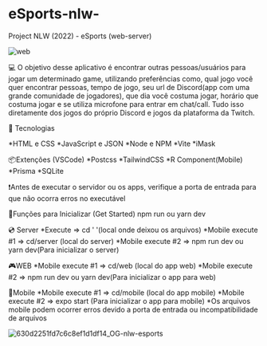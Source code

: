 # eSports-nlw-
Project NLW (2022) - eSports (web-server)

![web](https://user-images.githubusercontent.com/110070861/196308298-268dae81-bac8-4b81-bd4f-b88816f42ac3.gif)

💻 O objetivo desse aplicativo é encontrar outras pessoas/usuários para jogar um determinado game, utilizando preferências como, qual jogo você quer encontrar pessoas, tempo de jogo, seu url de Discord(app com uma grande comunidade de jogadores), que dia você costuma jogar, horário que costuma jogar e se utiliza microfone para entrar em chat/call. Tudo isso diretamente dos jogos do próprio Discord e jogos da plataforma da Twitch.

🚀 Tecnologias

*HTML e CSS
*JavaScript e JSON
*Node e NPM
*Vite
*iMask

📦Extenções (VSCode)
*Postcss
*TailwindCSS
*R Component(Mobile)
*Prisma
*SQLite

❗Antes de executar o servidor ou os apps, verifique a porta de entrada para que não ocorra erros no executável

🔰Funções para Inicializar (Get Started)
npm run
ou
yarn dev

💿 Server
*Execute => cd ' '(local onde deixou os arquivos)
*Mobile execute #1 => cd/server (local do server)
*Mobile execute #2 => npm run dev ou yarn dev(Para inicializar o server)

🎮WEB
*Mobile execute #1 => cd/web (local do app web)
*Mobile execute #2 => npm run dev ou yarn dev(Para inicializar o app para web)

📱Mobile
*Mobile execute #1 => cd/mobile (local do app mobile)
*Mobile execute #2 => expo start (Para inicializar o app para mobile)
*Os arquivos mobile podem ocorrer erros devido a porta de entrada ou incompatibilidade de arquivos

![630d2251fd7c6c8ef1d1df14_OG-nlw-esports](https://user-images.githubusercontent.com/110070861/196307612-99412452-4eba-4a09-ac1a-3a92d4a8d18f.jpg)

